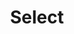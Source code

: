 ---
layout: pattern.njk
tags: 
    - legacy_components_de
key: select-legacy_de
title: Select
parent: legacy_components_de
image: legacy/overview/select.webp
keywords: 
order: 230
---